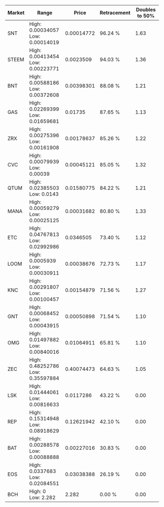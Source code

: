 | Market | Range | Price| Retracement | Doubles to 50% |
| --- | --- | --- | --- | --- |
| SNT | High: 0.00034057<br />Low: 0.00014019 | 0.00014772 | 96.24 % | 1.63 |
| STEEM | High: 0.00413454<br />Low: 0.00223771 | 0.0023509 | 94.03 % | 1.36 |
| BNT | High: 0.00588186<br />Low: 0.00372608 | 0.00398301 | 88.08 % | 1.21 |
| GAS | High: 0.02269399<br />Low: 0.01659681 | 0.01735 | 87.65 % | 1.13 |
| ZRX | High: 0.00275396<br />Low: 0.00161908 | 0.00178637 | 85.26 % | 1.22 |
| CVC | High: 0.00079939<br />Low: 0.00039 | 0.00045121 | 85.05 % | 1.32 |
| QTUM | High: 0.02385503<br />Low: 0.0143 | 0.01580775 | 84.22 % | 1.21 |
| MANA | High: 0.00059279<br />Low: 0.00025125 | 0.00031682 | 80.80 % | 1.33 |
| ETC | High: 0.04767813<br />Low: 0.02992986 | 0.0346505 | 73.40 % | 1.12 |
| LOOM | High: 0.0005939<br />Low: 0.00030911 | 0.00038676 | 72.73 % | 1.17 |
| KNC | High: 0.00291807<br />Low: 0.00100457 | 0.00154879 | 71.56 % | 1.27 |
| GNT | High: 0.00068452<br />Low: 0.00043915 | 0.00050898 | 71.54 % | 1.10 |
| OMG | High: 0.01497882<br />Low: 0.00840016 | 0.01064911 | 65.81 % | 1.10 |
| ZEC | High: 0.48252786<br />Low: 0.35597884 | 0.40074473 | 64.63 % | 1.05 |
| LSK | High: 0.01444061<br />Low: 0.00816633 | 0.0117286 | 43.22 % | 0.00 |
| REP | High: 0.15314948<br />Low: 0.08918629 | 0.12621942 | 42.10 % | 0.00 |
| BAT | High: 0.00288578<br />Low: 0.00088888 | 0.00227016 | 30.83 % | 0.00 |
| EOS | High: 0.0337683<br />Low: 0.02084551 | 0.03038388 | 26.19 % | 0.00 |
| BCH | High: 0<br />Low: 2.282 | 2.282 | 0.00 % | 0.00 |

